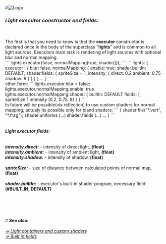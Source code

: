 #![Logo](https://raw.githubusercontent.com/henryco/Escapy/master/promo/ESCAPY.png)
<h3><i>Light executor constructor and fields:</i></h3><br><br>
The first is that you need to know is that the <b>executor</b> constructor is declared once in the body of the 
superclass "<b>lights</b>" and is common to all light sources. Executors main task is rendering of light sources 
with optional blur and normal mapping.
<br>
```
lights.executor(false, normalMapping(true, shader()));
```
```
lights: {
...
	executor : {
		blur: false;
		normalMapping: {
			enable: true;
			shader.builtIn: DEFAULT; 
			shader.fields: {
				spriteSize = 1;	
				intensity: {
					direct: 0.2
					ambient: 0.75
					shadow: 8
				}	
			}
		}		
	}
...
}
```
<br>
other form: 
```
lights.executor.blur = false;
lights.executor.normalMapping.enable: true
lgihts.executor.normalMapping.shader: 
{
    builtIn: DEFAULT
    fields: {
        spriteSize 1
        intensity (0.2, 0.75, 8)
    }
}
```
<br>
In future will be possible(via reflection) to use custom shaders for normal mapping, actualy its possible only for bland shaders:
```
{
  shader.file("*.vert", "*.frag");
  shader.uniforms (...)
  shader.fields (...)
  ...
}
```
<br><br><br>
<b><i>Light executor fields:</i></b><br>
<br><br>
<b><i>intensity.direct:</i></b> - intensity of direct light, <b>(float)</b><br>
<b><i>intensity.ambient:</i></b> - intensity of ambient light, <b>(float)</b><br>
<b><i>intensity.shadow:</i></b> - intensity of shadow, <b>(float)</b><br>
<br>
<b><i>spriteSize:</i></b> - size of distance between calculated points of normal map, <b>(float)</b><br>
<br>
<b><i>shader.builtIn:</i></b> - executor's built-in shader program, necessary field! <b> (#BUILT_IN, DEFAULT)</b><br>
<br><br><br><br><br>
#
<b><i>See also:</i></b><br><i><br>
<a href="https://github.com/henryco/Escapy/blob/master/https/github.com/henryco/LightStruct.md">-> Light containers and custom shaders</a><br>
<a href="https://github.com/henryco/Escapy/blob/master/https/github.com/henryco/builtIn.md">-> Built in fields</a></i>

